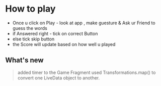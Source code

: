 
# How to play
 - Once u click on Play - look at app , make guesture & Ask ur Friend to guess the words 
 - if Answered right -  tick on correct Button 
 - else tick skip button 
 - the Score will update based on how well u played

## What's new
> added timer to the Game Fragment
> used Transformations.map() to convert one LiveData object to another.
